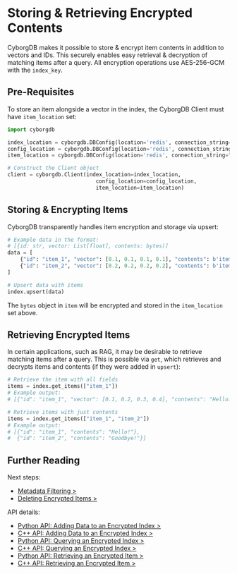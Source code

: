 # Storing & Retrieving Encrypted Contents

CyborgDB makes it possible to store & encrypt item contents in addition to vectors and IDs. This securely enables easy retrieval & decryption of matching items after a query. All encryption operations use AES-256-GCM with the `index_key`.

## Pre-Requisites

To store an item alongside a vector in the index, the CyborgDB Client must have `item_location` set:

```python
import cyborgdb

index_location = cyborgdb.DBConfig(location='redis', connection_string="redis://localhost")
config_location = cyborgdb.DBConfig(location='redis', connection_string="redis://localhost")
item_location = cyborgdb.DBConfig(location='redis', connection_string="redis://localhost")

# Construct the Client object
client = cyborgdb.Client(index_location=index_location,
                            config_location=config_location,
                            item_location=item_location)
```

## Storing & Encrypting Items

CyborgDB transparently handles item encryption and storage via upsert:

```python
# Example data in the format:
# [{id: str, vector: List[float], contents: bytes)]
data = [
    {"id": "item_1", "vector": [0.1, 0.1, 0.1, 0.1], "contents": b'item_contents_here...'},
    {"id": "item_2", "vector": [0.2, 0.2, 0.2, 0.2], "contents": b'item_contents_here...'}
]

# Upsert data with items
index.upsert(data)
```

The `bytes` object in `item` will be encrypted and stored in the `item_location` set above.

## Retrieving Encrypted Items

In certain applications, such as RAG, it may be desirable to retrieve matching items after a query. This is possible via `get`, which retrieves and decrypts items and contents (if they were added in `upsert`):

```python
# Retrieve the item with all fields
items = index.get_items(["item_1"])
# Example output:
# [{"id": "item_1", "vector": [0.1, 0.2, 0.3, 0.4], "contents": "Hello!", "metadata": {"type": "text"}}]

# Retrieve items with just contents
items = index.get_items(["item_1", "item_2"])
# Example output:
# [{"id": "item_1", "contents": "Hello!"},
#  {"id": "item_2", "contents": "Goodbye!"}]
```

## Further Reading

Next steps:

- [Metadata Filtering >](./3.3.metadata-filtering.md)
- [Deleting Encrypted Items >](./3.4.delete.md)

API details:

- [Python API: Adding Data to an Encrypted Index >](../../reference/python/py-api.md#upsert)
- [C++ API: Adding Data to an Encrypted Index >](../../reference/cpp/cpp-api.md#upsert)
- [Python API: Querying an Encrypted Index >](../../reference/python/py-api.md#query)
- [C++ API: Querying an Encrypted Index >](../../reference/cpp/cpp-api.md#query)
- [Python API: Retrieving an Encrypted Item >](../../reference/python/py-api.md#get)
- [C++ API: Retrieving an Encrypted Item >](../../reference/cpp/cpp-api.md#get)